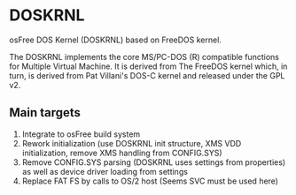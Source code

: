 DOSKRNL
=======

osFree DOS Kernel (DOSKRNL) based on FreeDOS kernel.

The DOSKRNL implements the core MS/PC-DOS (R) compatible functions for Multiple Virtual Machine.
It is derived from The FreeDOS kernel which, in turn, is derived from Pat Villani's DOS-C kernel
and released under the GPL v2.

Main targets
------------

1. Integrate to osFree build system
2. Rework initialization (use DOSKRNL init structure, XMS VDD initialization, remove XMS handling from CONFIG.SYS)
3. Remove CONFIG.SYS parsing (DOSKRNL uses settings from properties) as well as device driver loading from settings
4. Replace FAT FS by calls to OS/2 host (Seems SVC must be used here)
